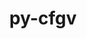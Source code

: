 ---
title: "py-cfgv"
layout: cache
categories: [package, develop-2025-05-04]
meta: {"compilers": ["none"], "num_specs": 1, "num_specs_by_stack": {"e4s": 1, "root": 1}, "oss": ["ubuntu22.04"], "platforms": ["linux"], "stacks": ["e4s", "root"], "targets": ["x86_64_v3"], "versions": ["3.4.0"]}
spec_details: [{"compiler": "none", "hash": "5g67yvvuare6dz55kt7ujeccx5cqcl4s", "os": "ubuntu22.04", "platform": "linux", "size": "-", "stacks": ["e4s", "root"], "target": "x86_64_v3", "variants": ["build_system=python_pip"], "versions": ["3.4.0"]}]
---